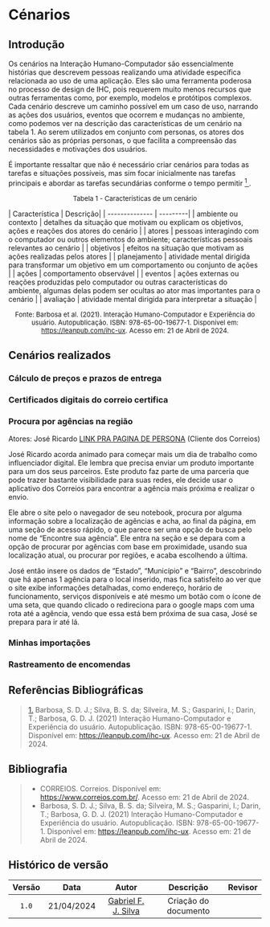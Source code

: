 # Cénarios
    
## Introdução
Os cenários na Interação Humano-Computador são essencialmente histórias que descrevem pessoas realizando uma atividade específica relacionada ao uso de uma aplicação. Eles são uma ferramenta poderosa no processo de design de IHC, pois requerem muito menos recursos que outras ferramentas como, por exemplo, modelos e protótipos complexos. Cada cenário descreve um caminho possível em um caso de uso, narrando as ações dos usuários, eventos que ocorrem e mudanças no ambiente, como podemos ver na descrição das características de um cenário na tabela 1. Ao serem utilizados em conjunto com personas, os atores dos cenários são as próprias personas, o que facilita a compreensão das necessidades e motivações dos usuários. 

É importante ressaltar que não é necessário criar cenários para todas as tarefas e situações possíveis, mas sim focar inicialmente nas tarefas principais e abordar as tarefas secundárias conforme o tempo permitir
 <a id="anchor_1" href="#REF1"> <sup>1</sup> </a>.

<font size="2"><p style="text-align: center">Tabela 1 - Características de um cenário </p></font> 
| Característica | Descrição|
| -------------- | ---------|
| ambiente ou contexto | detalhes da situação que motivam ou explicam os objetivos, ações e reações dos atores do cenário |
| atores | pessoas interagindo com o computador ou outros elementos do ambiente; características pessoais relevantes ao cenário |
| objetivos | efeitos na situação que motivam as ações realizadas pelos atores |
| planejamento | atividade mental dirigida para transformar um objetivo em um comportamento ou conjunto de ações |
| ações | comportamento observável |
| eventos | ações externas ou reações produzidas pelo computador ou outras características do ambiente, algumas delas podem ser ocultas ao ator mas importantes para o cenário |
| avaliação | atividade mental dirigida para interpretar a situação |

<font size="2"><p style="text-align: center">Fonte: Barbosa et al. (2021). Interação Humano-Computador e Experiência do usuário. Autopublicação. ISBN: 978-65-00-19677-1. Disponível em: https://leanpub.com/ihc-ux. Acesso em: 21 de Abril de 2024.</p></font> 

## Cenários realizados

### Cálculo de preços e prazos de entrega

### Certificados digitais do correio certifica

### Procura por agências na região

Atores: José Ricardo [LINK PRA PAGINA DE PERSONA]() (Cliente dos Correios)

José Ricardo acorda animado para começar mais um dia de trabalho como influenciador digital. Ele lembra que precisa enviar um produto importante para um dos seus parceiros. Este produto faz parte de uma parceria que pode trazer bastante visibilidade para suas redes, ele decide usar o aplicativo dos Correios para encontrar a agência mais próxima e realizar o envio.

Ele abre o site pelo o navegador de seu notebook, procura por alguma informação sobre a localização de agências e acha, ao final da página, em uma seção de acesso rápido, o que parece ser uma opção de busca pelo nome de “Encontre sua agência”. Ele entra na seção e se depara com a opção de procurar por agências com base em proximidade, usando sua localização atual, ou procurar por regiões, e acaba escolhendo a última. 

José então insere os dados de “Estado”, “Município” e “Bairro”, descobrindo que há apenas 1 agência para o local inserido, mas fica satisfeito ao ver que o site exibe informações detalhadas, como endereço, horário de funcionamento, serviços disponíveis e até mesmo um botão com o ícone de uma seta, que quando clicado o redireciona para o google maps com uma rota até a agência, vendo que essa está bem próxima de sua casa, José se prepara para ir até lá.

### Minhas importações

### Rastreamento de encomendas

## Referências Bibliográficas
> <a id="REF1" href="#anchor_1">1.</a> Barbosa, S. D. J.; Silva, B. S. da; Silveira, M. S.; Gasparini, I.; Darin, T.; Barbosa, G. D. J. (2021) Interação Humano-Computador e Experiência do usuário. Autopublicação. ISBN: 978-65-00-19677-1. Disponível em: <https://leanpub.com/ihc-ux>. Acesso em: 21 de Abril de 2024.


## Bibliografia

> * CORREIOS. Correios. Disponível em: <https://www.correios.com.br/>. Acesso em: 21 de Abril de 2024.
> * Barbosa, S. D. J.; Silva, B. S. da; Silveira, M. S.; Gasparini, I.; Darin, T.; Barbosa, G. D. J. (2021) Interação Humano-Computador e Experiência do usuário. Autopublicação. ISBN: 978-65-00-19677-1. Disponível em: <https://leanpub.com/ihc-ux>. Acesso em: 21 de Abril de 2024.

## Histórico de versão

| Versão | Data | Autor | Descrição | Revisor
|:-:|:-:|:-:|:-:|:-:|
|`1.0`| 21/04/2024 | [Gabriel F. J. Silva](https://www.github.com/MMcLovin) | Criação do documento | 